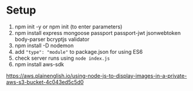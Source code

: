 # Setup
1. npm init -y or npm init (to enter parameters)
2. npm install express mongoose passport passport-jwt jsonwebtoken body-parser bcryptjs validator 
3. npm install -D nodemon
4. add `"type": "module"` to package.json for using ES6
5. check server runs using `node index.js`
6. npm install aws-sdk

https://aws.plainenglish.io/using-node-js-to-display-images-in-a-private-aws-s3-bucket-4c043ed5c5d0
